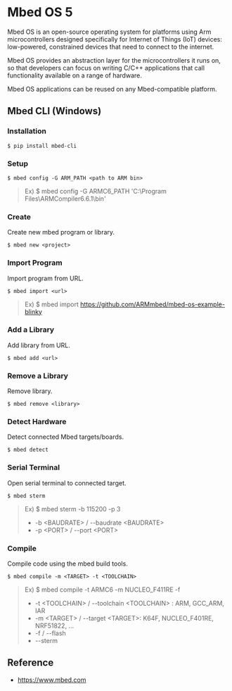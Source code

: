 # Mbed OS 5

Mbed OS is an open-source operating system for platforms using Arm microcontrollers designed specifically for Internet of Things (IoT) devices: low-powered, constrained devices that need to connect to the internet.

Mbed OS provides an abstraction layer for the microcontrollers it runs on, so that developers can focus on writing C/C++ applications that call functionality available on a range of hardware.

Mbed OS applications can be reused on any Mbed-compatible platform.

## Mbed CLI (Windows)

### Installation

```
$ pip install mbed-cli
```

### Setup

```
$ mbed config -G ARM_PATH <path to ARM bin>
```

> Ex) $ mbed config -G ARMC6_PATH 'C:\Program Files\ARMCompiler6.6.1\bin\'

### Create

Create new mbed program or library.

```
$ mbed new <project>
```

### Import Program

Import program from URL.

```
$ mbed import <url>
```

> Ex) $ mbed import https://github.com/ARMmbed/mbed-os-example-blinky

### Add a Library

Add library from URL.

```
$ mbed add <url>
```

### Remove a Library

Remove library.

```
$ mbed remove <library>
```

### Detect Hardware

Detect connected Mbed targets/boards.

```
$ mbed detect
```

### Serial Terminal

Open serial terminal to connected target.

```
$ mbed sterm
```

> Ex) $ mbed sterm -b 115200 -p 3
> * -b \<BAUDRATE\> / --baudrate \<BAUDRATE\>
> * -p \<PORT\> / --port \<PORT\>

### Compile

Compile code using the mbed build tools.

```
$ mbed compile -m <TARGET> -t <TOOLCHAIN>
```

> Ex) $ mbed compile -t ARMC6 -m NUCLEO_F411RE -f
> * -t \<TOOLCHAIN\> / --toolchain \<TOOLCHAIN\> : ARM, GCC_ARM, IAR
> * -m \<TARGET\> / --target \<TARGET\>: K64F, NUCLEO_F401RE, NRF51822, ...
> * -f / --flash
> * --sterm

## Reference

* https://www.mbed.com
